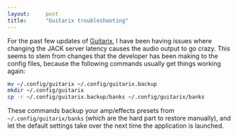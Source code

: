 ```yaml
---
layout:     post
title:      "Guitarix troubleshooting"
---
```


For the past few updates of [Guitarix](https://guitarix.org/), I have been
having issues where changing the JACK server latency causes the audio output
to go crazy. This seems to stem from changes that the developer has been
making to the config files, because the following commands usually get things
working again:

```bash
mv ~/.config/guitarix ~/.config/guitarix.backup
mkdir ~/.config/guitarix
cp -r ~/.config/guitarix.backup/banks ~/.config/guitarix/banks
```

These commands backup your amp/effects presets from `~/.config/guitarix/banks`
(which are the hard part to restore manually), and let the default settings 
take over the next time the application is launched.
